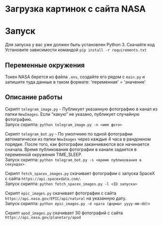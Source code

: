 # Загрузка картинок с сайта NASA

# Запуск

Для запуска у вас уже должен быть установлен Python 3.
Скачайте код
Установите зависимости командой `pip install -r requirements.txt`

## Переменные окружения

Токен NASA берется из файла `.env`, создайте его рядом с `main.py` и запишите туда данные в таком формате: 'переменная' = 'значение'

## Описание работы

Скрипт `telegram_image.py` - Публикует указанную фотографию в канал из папки `NewImages`. Если “какую” не указано, публикует случайную фотографию.<br/>
Запуск скрипта: `python telegram_image.py -n <имя фото>`

Скрипт `telegram_bot.py` - По умолчнию по одной фотографии автоматически из папки `NewImages` через каждые 4 часа в рандомном порядке. После того, как фотографии заканчиваются все начинается сначала. Время публикования фотографии в канале задается в переменной окружения TIME_SLEEP.<br/>
Запуск скрипта: `python telegram_bot.py -s <время публикования в секундах>`

Скрипт `fetch_spacex_images.py` скачивает фотографии с запуска SpaceX с сайта `https://api.spacexdata.com/`.<br/> 
Запуск скрипта: `python fetch_spacex_images.py -l <ID запуска>`

Скрипт `epic_images.py` скачивает фотографии с сайта `https://api.nasa.gov/EPIC/api/natural` на указанную дату.<br/>
Запуск скрипта: `python epic_images.py -d <дата (формат yyyy-mm-dd)>`

Скрипт `apod_images.py` скачивает 30 фотографий с сайта `https://api.nasa.gov/planetary/apod`
